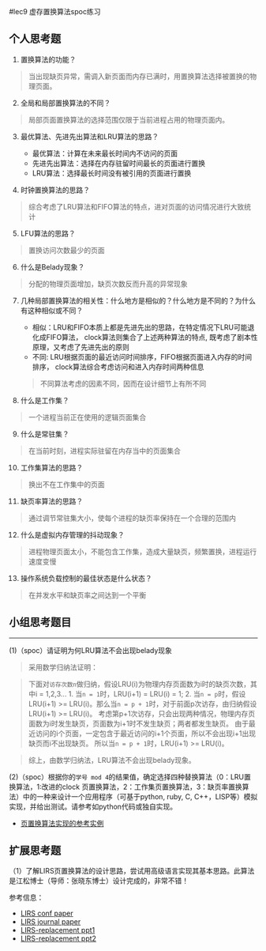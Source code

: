#lec9 虚存置换算法spoc练习

## 个人思考题
1. 置换算法的功能？
> 当出现缺页异常，需调入新页面而内存已满时，用置换算法选择被置换的物理页面。

2. 全局和局部置换算法的不同？
> 局部页面置换算法的选择范围仅限于当前进程占用的物理页面内。

3. 最优算法、先进先出算法和LRU算法的思路？
	- 最优算法：计算在未来最长时间内不访问的页面
	- 先进先出算法：选择在内存驻留时间最长的页面进行置换
	- LRU算法：选择最长时间没有被引用的页面进行置换

4. 时钟置换算法的思路？
> 综合考虑了LRU算法和FIFO算法的特点，进对页面的访问情况进行大致统计

5. LFU算法的思路？
> 置换访问次数最少的页面

6. 什么是Belady现象？
> 分配的物理页面增加，缺页次数反而升高的异常现象

7. 几种局部置换算法的相关性：什么地方是相似的？什么地方是不同的？为什么有这种相似或不同？
	- 相似：LRU和FIFO本质上都是先进先出的思路，在特定情况下LRU可能退化成FIFO算法，
			clock算法则集合了上述两种算法的特点, 既考虑了剧本性原理，又考虑了先进先出的原则
	- 不同: LRU根据页面的最近访问时间排序，FIFO根据页面进入内存的时间排序，
			clock算法综合考虑访问和进入内存时间两种信息
	
	> 不同算法考虑的因素不同，因而在设计细节上有所不同

8. 什么是工作集？
> 一个进程当前正在使用的逻辑页面集合

9. 什么是常驻集？
> 在当前时刻，进程实际驻留在内存当中的页面集合

10. 工作集算法的思路？
> 换出不在工作集中的页面

11. 缺页率算法的思路？
> 通过调节常驻集大小，使每个进程的缺页率保持在一个合理的范围内

12. 什么是虚拟内存管理的抖动现象？
> 进程物理页面太小，不能包含工作集，造成大量缺页，频繁置换，进程运行速度变慢

13. 操作系统负载控制的最佳状态是什么状态？
> 在并发水平和缺页率之间达到一个平衡

## 小组思考题目

----
(1)（spoc）请证明为何LRU算法不会出现belady现象
> 采用数学归纳法证明：

> 下面对`访存次数n`做归纳，假设LRU(i)为物理内存页面数为i时的缺页次数，其中i = 1,2,3...
	1. 当`n = 1`时，LRU(i+1) = LRU(i) = 1;
	2. 当`n = p`时，假设LRU(i+1) >= LRU(i)。那么当`n = p + 1`时，对于前面p次访存，由归纳假设LRU(i+1) >= LRU(i)。
	   考虑第p+1次访存，只会出现两种情况，物理内存页面数为i时发生缺页，页面数为i+1时不发生缺页；两者都发生缺页。
	   由于最近访问的i个页面，一定包含于最近访问的i+1个页面，所以不会出现i+1出现缺页而i不出现缺页。
	   所以当`n = p + 1`时，LRU(i+1) >= LRU(i)。

> 综上，由数学归纳法，LRU算法不会出现belady现象。

(2)（spoc）根据你的`学号 mod 4`的结果值，确定选择四种替换算法（0：LRU置换算法，1:改进的clock 页置换算法，2：工作集页置换算法，3：缺页率置换算法）中的一种来设计一个应用程序（可基于python, ruby, C, C++，LISP等）模拟实现，并给出测试。请参考如python代码或独自实现。
 - [页置换算法实现的参考实例](https://github.com/chyyuu/ucore_lab/blob/master/related_info/lab3/page-replacement-policy.py)
 
## 扩展思考题
（1）了解LIRS页置换算法的设计思路，尝试用高级语言实现其基本思路。此算法是江松博士（导师：张晓东博士）设计完成的，非常不错！

参考信息：

 - [LIRS conf paper](http://www.ece.eng.wayne.edu/~sjiang/pubs/papers/jiang02_LIRS.pdf)
 - [LIRS journal paper](http://www.ece.eng.wayne.edu/~sjiang/pubs/papers/jiang05_LIRS.pdf)
 - [LIRS-replacement ppt1](http://dragonstar.ict.ac.cn/course_09/XD_Zhang/(6)-LIRS-replacement.pdf)
 - [LIRS-replacement ppt2](http://www.ece.eng.wayne.edu/~sjiang/Projects/LIRS/sig02.ppt)